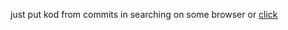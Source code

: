 just put kod from commits in searching on some browser
or [click](https://code.mu/ru/javascript/framework/react/book/prime/jsx/returning/nested/)
